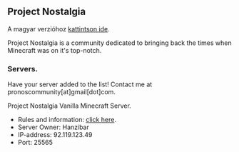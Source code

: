 ## Project Nostalgia

A magyar verzióhoz [kattintson ide](https://pronoscommunity.github.io/pronosweb/hungarian.md).

Project Nostalgia is a community dedicated to bringing back the times when Minecraft was on it's top-notch.

### Servers.
Have your server added to the list! Contact me at pronoscommunity[at]gmail[dot]com.

Project Nostalgia Vanilla Minecraft Server.
* Rules and information: [click here](https://pronoscommunity.github.io/pronosweb/pronosvms_rules.md).
* Server Owner: Hanzibar
* IP-address: 92.119.123.49
* Port: 25565
